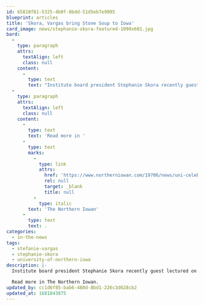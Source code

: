 ```yaml
---
id: 65810f81-5325-4b0f-8bdd-51d5eb7e9095
blueprint: articles
title: 'Skora, Vargas bring Stone Soup to Iowa'
card_image: news/stephanie-skora-featured-1090x681.jpg
bard:
  -
    type: paragraph
    attrs:
      textAlign: left
      class: null
    content:
      -
        type: text
        text: "Institute board president Stephanie Skora recently guest lectured on Stone identity at the University of Northern Iowa, part of Pride Week celebrations organized by UNI Proud and the university's Gender & Sexuality Services. In conversation with Stefani Vargas, Skora discussed the term, the history behind it, and the warmth, growth, and physical fulfillment of the identity. "
  -
    type: paragraph
    attrs:
      textAlign: left
      class: null
    content:
      -
        type: text
        text: 'Read more in '
      -
        type: text
        marks:
          -
            type: link
            attrs:
              href: 'https://www.northerniowan.com/19706/news/uni-celebrates-lgbtq-community-with-pride-week/'
              rel: null
              target: _blank
              title: null
          -
            type: italic
        text: 'The Northern Iowan'
      -
        type: text
        text: .
categories:
  - in-the-news
tags:
  - stefanie-vargas
  - stephanie-skora
  - university-of-northern-iowa
description: |-
  Institute board president Stephanie Skora recently guest lectured on Stone identity at the University of Northern Iowa, part of Pride Week celebrations organized by UNI Proud and the university's Gender & Sexuality Services. In conversation with Stefani Vargas, Skora discussed the term, the history behind it, and the warmth, growth, and physical fulfillment of the identity. 

  Read more in The Northern Iowan.
updated_by: cc1d6f85-bab6-480d-8bd1-226c3d628cb2
updated_at: 1681843875
---
```

